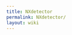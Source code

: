 ```yaml
---
title: NXdetector
permalink: NXdetector/
layout: wiki
---
```


<nxformat file="NXdetector.xml"></nxformat>
